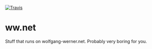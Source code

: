 [![Travis](https://img.shields.io/travis/wwerner/ww.net.svg?maxAge=2592000)]()

# ww.net
Stuff that runs on wolfgang-werner.net.
Probably very boring for you.
